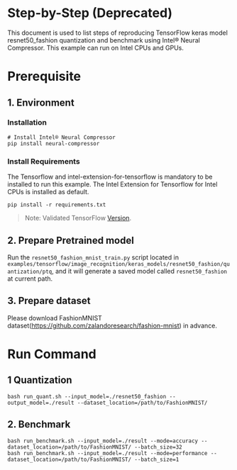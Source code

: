 Step-by-Step (Deprecated)
============

This document is used to list steps of reproducing TensorFlow keras model resnet50_fashion quantization and benchmark using Intel® Neural Compressor.
This example can run on Intel CPUs and GPUs.


# Prerequisite

## 1. Environment

### Installation
```shell
# Install Intel® Neural Compressor
pip install neural-compressor
```

### Install Requirements
The Tensorflow and intel-extension-for-tensorflow is mandatory to be installed to run this example.
The Intel Extension for Tensorflow for Intel CPUs is installed as default.
```shell
pip install -r requirements.txt
```
> Note: Validated TensorFlow [Version](/docs/source/installation_guide.md#validated-software-environment).

## 2. Prepare Pretrained model

Run the `resnet50_fashion_mnist_train.py` script located in `examples/tensorflow/image_recognition/keras_models/resnet50_fashion/quantization/ptq`, and it will generate a saved model called `resnet50_fashion` at current path.

## 3. Prepare dataset

Please download FashionMNIST dataset(https://github.com/zalandoresearch/fashion-mnist) in advance.


# Run Command
## 1 Quantization
  ```shell
  bash run_quant.sh --input_model=./resnet50_fashion --output_model=./result --dataset_location=/path/to/FashionMNIST/
  ```

## 2. Benchmark
  ```shell
  bash run_benchmark.sh --input_model=./result --mode=accuracy --dataset_location=/path/to/FashionMNIST/ --batch_size=32
  bash run_benchmark.sh --input_model=./result --mode=performance --dataset_location=/path/to/FashionMNIST/ --batch_size=1
  ```

